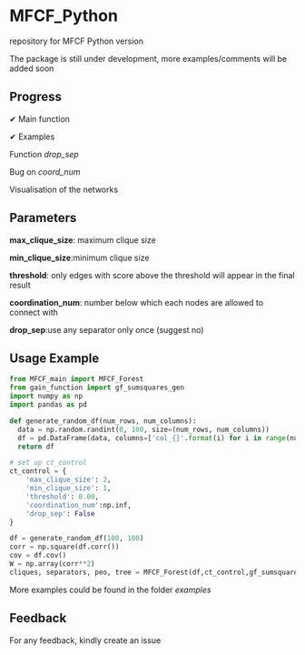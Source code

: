 # MFCF_Python

repository for MFCF Python version

The package is still under development, more examples/comments will be added soon


## Progress

✔ Main function

✔ Examples

Function *drop_sep*

Bug on *coord_num*

Visualisation of the networks



## Parameters
**max_clique_size**: maximum clique size

**min_clique_size**:minimum clique size

**threshold**: only edges with score above the threshold will appear in the final result

**coordination_num**: number below which each nodes are allowed to connect with

**drop_sep**:use any separator only once (suggest no)


## Usage Example
```python
from MFCF_main import MFCF_Forest
from gain_function import gf_sumsquares_gen
import numpy as np
import pandas as pd

def generate_random_df(num_rows, num_columns):
  data = np.random.randint(0, 100, size=(num_rows, num_columns))
  df = pd.DataFrame(data, columns=['col_{}'.format(i) for i in range(num_columns)])
  return df

# set up ct_control
ct_control = {
    'max_clique_size': 2,
    'min_clique_size': 1,
    'threshold': 0.00,
    'coordination_num':np.inf,
    'drop_sep': False
}

df = generate_random_df(100, 100)
corr = np.square(df.corr())
cov = df.cov()
W = np.array(corr**2)
cliques, separators, peo, tree = MFCF_Forest(df,ct_control,gf_sumsquares_gen)
```
More examples could be found in the folder *examples*

## Feedback

For any feedback, kindly create an issue
